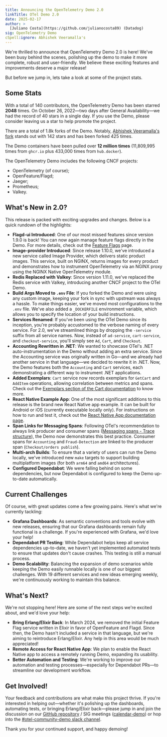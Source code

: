 ```yaml
---
title: Announcing the OpenTelemetry Demo 2.0
linkTitle: OTel Demo 2.0
date: 2025-02-17
author: >
  [Juliano Costa](https://github.com/julianocosta89) (Datadog)
sig: OpenTelemetry Demo
cSpell:ignore: Abhishek Veeramalla's
---
```


We're thrilled to announce that OpenTelemetry Demo 2.0 is here! We've been busy
behind the scenes, polishing up the demo to make it more complete, robust and
user-friendly. We believe these exciting features and improvements deserve a
major release!

But before we jump in, lets take a look at some of the project stats.

## Some Stats

With a total of 140 contributors, the OpenTelemetry Demo has been starred
**2048** times. On October 26, 2022—two days after General Availability—we had
the record of 40 stars in a single day. If you use the Demo, please consider
leaving us a star to help promote the project.

There are a total of 1.8k forks of the Demo. Notably, [Abhishek Veeramalla's
fork][1] stands out with 142 stars and has been forked 425 times.

The Demo containers have been pulled over **12 million times** (11,809,995 times
from `ghcr.io` plus 433,000 times from `hub.docker`).

The OpenTelemetry Demo includes the following CNCF projects:

- OpenTelemetry (of course);
- OpenFeature/Flagd;
- Jaeger;
- Prometheus;
- Valkey.

## What's New in 2.0?

This release is packed with exciting upgrades and changes. Below is a quick
rundown of the highlights:

- **Flagd-ui Introduced**: One of our most missed features since version 1.9.0
  is back! You can now again manage feature flags directly in the Demo. For more
  details, check out the [Feature Flags](/docs/demo/feature-flags/) page.
- **Image-provider Introduced**: Since release 1.10.0, we've introduced a new
  service called Image Provider, which delivers static product images. This
  service, built on NGINX, returns images for every product and demonstrates how
  to instrument OpenTelemetry via an NGINX proxy using the NGINX Native
  OpenTelemetry module.
- **Redis Replaced with Valkey**: Since version 1.11.0, we've replaced the Redis
  service with Valkey, introducing another CNCF project to the OTel Demo.
- **Build Args Moved to `.env` File**: If you forked the Demo and were using any
  custom image, keeping your fork in sync with upstream was always a hassle. To
  make things easier, we've moved most configurations to the `.env` file. We've
  also added a `_DOCKERFILE` environment variable, which allows you to specify
  the location of your build instructions.
- **Services Renamed**: If you've been using the OTel Demo since its inception,
  you're probably accustomed to the verbose naming of every service. For 2.0,
  we've streamlined things by dropping the `-service` suffix from all service
  names. Now, instead of `ad-service`, `cart-service`, and `checkout-service`,
  you'll simply see `Ad`, `Cart`, and `Checkout`.
- **Accounting Rewritten in .NET**: We wanted to showcase OTel's .NET
  auto-instrumentation in the Demo without adding an extra service. Since the
  Accounting service was originally written in Go—and we already had another
  service in that language—we decided to rewrite it in .NET. Now, the Demo
  features both the `Accounting` and `Cart` services, each demonstrating a
  different way to instrument .NET applications.
- **Added Exemplars**: `Cart` service now records exemplars for `GetCart` and
  `AddItem` operations, allowing correlation between metrics and spans. Check
  out the
  [Exemplars section of the Cart documentation](/docs/demo/services/cart/#exemplars)
  to know more.
- **React Native Example App**: One of the most significant additions to this
  release is the brand new React Native app example. It can be built for Android
  or iOS (currently executable locally only). For instructions on how to run and
  test it, check out the
  [React Native App documentation page](/docs/demo/services/react-native-app/).
- **Span Links for Messaging Spans**: Following OTel's recommendation to always
  link producer and consumer spans
  ([Messaging spans - Trace structure](/docs/specs/semconv/messaging/messaging-spans/#trace-structure)),
  the Demo now demonstrates this best practice. Consumer spans for `Accounting`
  and `Fraud-Detection` are linked to the producer span
  (`Checkout/orders publish`).
- **Multi-arch Builds**: To ensure that a variety of users can run the Demo
  locally, we've introduced new `make` targets to support building multiplatform
  images (for both `arm64` and `amd64` architectures).
- **Configured Dependabot**: We were falling behind on some dependencies, but
  now Dependabot is configured to keep the Demo up-to-date automatically.

## Current Challenges

Of course, with great updates come a few growing pains. Here's what we're
currently tackling:

- **Grafana Dashboards**: As semantic conventions and tools evolve with new
  releases, ensuring that our Grafana dashboards remain fully functional is a
  challenge. If you're experienced with Grafana, we'd love your help!
- **Dependabot PR Testing**: While Dependabot helps keep all service
  dependencies up-to-date, we haven't yet implemented automated tests to ensure
  that updates don't cause crashes. This testing is still a manual process.
- **Demo Scalability**: Balancing the expansion of demo scenarios while keeping
  the Demo easily runnable locally is one of our biggest challenges. With 19
  different services and new ideas emerging weekly, we're continuously working
  to maintain this balance.

## What's Next?

We're not stopping here! Here are some of the next steps we're excited about,
and we'd love your help:

- **Bring Erlang/Elixir Back**: In March 2024, we removed the initial Feature
  Flag service written in Elixir in favor of OpenFeature and Flagd. Since then,
  the Demo hasn't included a service in that language, but we're aiming to
  reintroduce Erlang/Elixir. Any help in this area would be much appreciated!
- **Remote Access for React Native App**: We plan to enable the React Native app
  to access a remotely running Demo, expanding its usability.
- **Better Automation and Testing**: We're working to improve our automation and
  testing processes—especially for Dependabot PRs—to streamline our development
  workflow.

## Get Involved!

Your feedback and contributions are what make this project thrive. If you're
interested in helping out—whether it's polishing up the dashboards, automating
tests, or bringing Erlang/Elixir back—please jump in and join the discussion on
our [GitHub repository][2] / SIG meetings ([calendar-demo][3]) or hop into the
[#otel-community-demo slack channel][4].

Thank you for your continued support, and happy demoing!

[1]: https://github.com/iam-veeramalla/ultimate-devops-project-demo
[2]: https://github.com/open-telemetry/opentelemetry-demo
[3]: https://groups.google.com/a/opentelemetry.io/g/calendar-demo-app
[4]: https://cloud-native.slack.com/archives/C03B4CWV4DA
